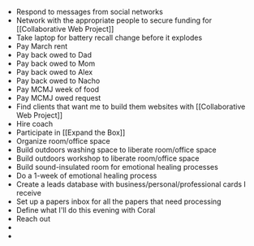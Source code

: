 - Respond to messages from social networks
- Network with the appropriate people to secure funding for [[Collaborative Web Project]]
- Take laptop for battery recall change before it explodes
- Pay March rent
- Pay back owed to Dad
- Pay back owed to Mom
- Pay back owed to Alex
- Pay back owed to Nacho
- Pay MCMJ week of food
- Pay MCMJ owed request
- Find clients that want me to build them websites with [[Collaborative Web Project]]
- Hire coach
- Participate in [[Expand the Box]]
- Organize room/office space
- Build outdoors washing space to liberate room/office space
- Build outdoors workshop to liberate room/office space
- Build sound-insulated room for emotional healing processes
- Do a 1-week of emotional healing process
- Create a leads database with business/personal/professional cards I receive
- Set up a papers inbox for all the papers that need processing
- Define what I'll do this evening with Coral
- Reach out
-
-